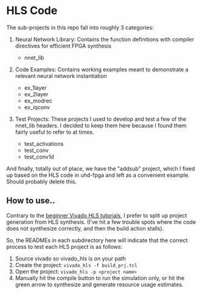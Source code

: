 # HLS Code

The sub-projects in this repo fall into roughly 3 categories:

1. Neural Network Library: Contains the function definitions with compiler directives for efficient FPGA synthesis
    * nnet_lib
    
2. Code Examples: Contains working examples meant to demonstrate a relevant neural network instantiation
    * ex_1layer
    * ex_2layer
    * ex_modrec
    * ex_iqconv
    
3. Test Projects: These projects I used to develop and test a few of the nnet_lib headers. I decided to keep them here because I found them fairly useful to refer to at times.
    * test_activations
    * test_conv
    * test_conv1d

And finally, totally out of place, we have the "addsub" project, which I fixed up based on the HLS code in uhd-fpga and left as a convenient example. Should probably delete this. 

## How to use..

Contrary to the [beginner Vivado HLS tutorials](https://www.xilinx.com/support/documentation/sw_manuals/xilinx2015_4/ug871-vivado-high-level-synthesis-tutorial.pdf), I prefer to split up project generation from HLS synthesis. (I've hit a few trouble spots where the code does not synthesize correctly, and then the build action stalls). 

So, the READMEs in each subdirectory here will indicate that the correct process to test each HLS project is as follows:

1. Source vivado so vivado_hls is on your path
2. Create the project: `vivado_hls -f build_prj.tcl`
3. Open the project: `vivado_hls -p <project name>`
4. Manually hit the compile button to run the simulation only, or hit the green arrow to synthesize and generate resource usage estimates. 


